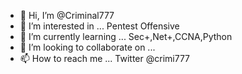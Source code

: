 - 👋 Hi, I’m @Criminal777
- 👀 I’m interested in ... Pentest Offensive 
- 🌱 I’m currently learning ... Sec+,Net+,CCNA,Python
- 💞️ I’m looking to collaborate on ...
- 📫 How to reach me ... Twitter @crimi777


<!---
Criminal777/Criminal777 is a ✨ special ✨ repository because its `README.md` (this file) appears on your GitHub profile.
You can click the Preview link to take a look at your changes.
--->

